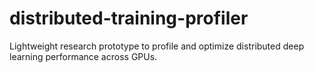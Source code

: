 # distributed-training-profiler
Lightweight research prototype to profile and optimize distributed deep learning performance across GPUs.

